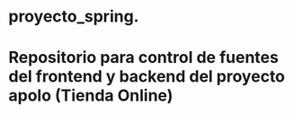 # proyecto_spring. 
# Repositorio para control de fuentes del frontend y backend  del proyecto apolo (Tienda Online)